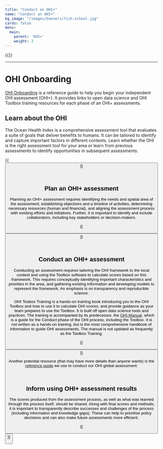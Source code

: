 ```yaml
---
title: "Conduct an OHI+"
name: "Conduct an OHI+"
bg_image: "/images/banners/fish-school.jpg"
cards: false
menu:
  main:
    parent: 'OHI+'
    weight: 3
---
```



{{<onboardViz>}}

----

# OHI Onboarding

[OHI Onboarding](http://ohi-science.org/onboarding/) is a reference guide to help you begin your independent OHI assessment (OHI+). It provides links to open data science and OHI Toolbox training resources for each phase of an OHI+ assessments.

## Learn about the OHI

The Ocean Health Index is a comprehensive assessment tool that evaluates a suite of goals that deliver benefits to humans. It can be tailored to identify and capture important factors in different contexts. Learn whether the OHI is the right assessment tool for your area or learn from previous assessments to identify opportunities in subsequent assessments.

{{<button text="Learn" link="learn" >}}

<br>

## Plan an OHI+ assessment

Planning an OHI+ assessment requires identifying the needs and spatial area of the assessment, establishing objectives and a timeline of activities, determining necessary resources (human and financial), and aligning the assessment process with existing efforts and initiatives. Further, it is important to identify and include collaborators, including key stakeholders or decision-makers.

{{<button text="Plan" link="plan" >}}

<br>

## Conduct an OHI+ assessment
Conducting an assessment requires tailoring the OHI framework to the local context and using the Toolbox software to calculate scores based on this framework. This requires conceptually identifying important characteristics and priorities in the area, and gathering existing information and developing models to represent the framework. An emphasis is on transparency and reproducible science.

OHI Toobox Training is a hands-on training book introducing you to the OHI Toolbox and how to use it to calculate OHI scores, and provide guidance as your team prepares to use the Toolbox. It is built off open data science tools and practices. The training is accompanied by its predecessor, the [OHI Manual](https://ohi-science.org/manual/), which is a guide for the Conduct phase of the OHI process, including the Toolbox. It is not written as a hands-on training, but is the most comprehensive handbook of information to guide OHI assessments. The manual is not updated as frequently as the Toolbox Training.

{{<button text="OHI Toolbox Training" link="http://ohi-science.org/toolbox-training/" >}}

Another potential resource (that may have more details than anyone wants) is the [reference guide](http://ohi-science.org/ohi-global-guide/index.html) we use to conduct our OHI global assessment.

<br>

## Inform using OHI+ assessment results

The scores produced from the assessment process, as well as what was learned through the process itself, should be shared. Along with final scores and methods, it is important to transparently describe successes and challenges of the process (including information and knowledge gaps). These can help to prioritize policy decisions and can also make future assessments more efficient.


{{<button text="Inform" link="inform" >}}
